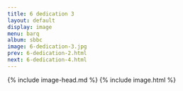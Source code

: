 ```yaml
---
title: 6 dedication 3
layout: default
display: image
menu: barq
album: sbbc
image: 6-dedication-3.jpg
prev: 6-dedication-2.html
next: 6-dedication-4.html
---
```

{% include image-head.md %}
{% include image.html %}